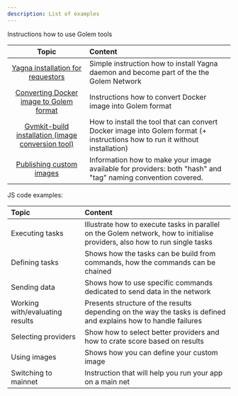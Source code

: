 ```yaml
---
description: List of examples
---
```


Instructions how to use Golem tools

| Topic     |    Content    |
|:----------:|:---------------------------------------------|
|[Yagna installation for requestors](install_yagna.md) | Simple instruction how to install Yagna daemon and become part of the the Golem Network |
|[Converting Docker image to Golem format](converting-an-image.md) | Instructions how to convert Docker image into Golem format   |
|[Gvmkit-build installation (image conversion tool)](installing-gvmkit-build.md) | How to install the tool that can convert Docker image into Golem format (+ instructions how to run it without installation) |
|[Publishing custom images](publishing.md)| Information how to make your image available for providers: both "hash" and "tag" naming convention covered.   |


JS code examples:

| Topic     |    Content    |
|:----------|:----------------------------------------------|
|Executing tasks | Illustrate how to execute tasks in parallel on the Golem network, how to initialise providers, also how to run single tasks              |
|Defining tasks  | Shows how the tasks can be build from commands, how the commands can be chained |
|Sending data    | Shows how to use specific commands dedicated to send data in the network|
|Working with/evaluating results |Presents structure of the results depending on the way the tasks is defined and explains how to handle failures|
|Selecting providers             | Show how to select better providers and how to crate score based on results|
|Using images                    | Shows how you can define your custom image |
|Switching to mainnet            | Instruction that will help you run your app on a main net |










